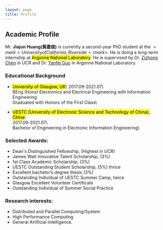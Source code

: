 ```yaml
---
layout: page
title: Profile
---
```


## Academic Profile
Mr. **Jiajun Huang(黄嘉俊)** is currently a second-year PhD student at the $<mark>University of California, Riverside</mark>$. He is doing a long-term internship at <mark>Argonne National Laboratory</mark>. He is supervised by Dr. [Zizhong Chen](https://www.cs.ucr.edu/~chen/superlab/people.html) in UCR and Dr. [Yanfei Guo](https://www.anl.gov/profile/yanfei-guo) in Argonne National Laboratory. 

### Educational Background

* <mark>University of Glasgow, UK</mark>\ 
2017.09-2021.07\                 
BEng (Hons) Electronics and Electrical Engineering with Information Engineering\
Graduated with Honors of the First Class\

* <mark>UESTC (University of Electronic Science and Technology of China), China</mark>\  
2017.09-2021.07\  
Bachelor of Engineering in Electronic Information Engineering\

### Selected Awards:
- Dean's Distinguished Fellowship, (Highest in UCR) 
- James Watt Innovative Talent Scholarship, (3%)
- 1st Class Academic Scholarship, (3%)
- UESTC Outstanding Student Scholarship, (5%) thrice 
- Excellent bachelor’s degree thesis (3%)
- Outstanding Individual of UESTC Summer Camp, twice
- Glasgow Excellent Volunteer Certificate
- Outstanding Individual of Summer Social Practice 

### Research interests:
- Distributed and Parallel Computing/System
- High Performance Computing
- General Artificial Intelligence.
